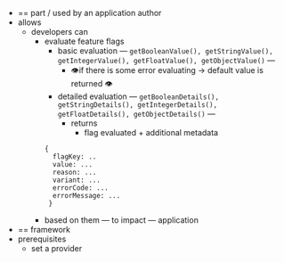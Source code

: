 - == part / used by an application author
- allows
    - developers can
        - evaluate feature flags
          - basic evaluation — `getBooleanValue(), getStringValue(), getIntegerValue(), getFloatValue(), getObjectValue()` —
            - 👁️if there is some error evaluating → default value is returned 👁️
          - detailed evaluation — `getBooleanDetails(), getStringDetails(), getIntegerDetails(), getFloatDetails(), getObjectDetails()` —
            - returns
              - flag evaluated + additional metadata
           ```
           {
             flagKey: ..
             value: ...
             reason: ...
             variant: ... 
             errorCode: ...
             errorMessage: ...
            }
           ```
        - based on them — to impact — application
- == framework
- prerequisites
  - set a provider